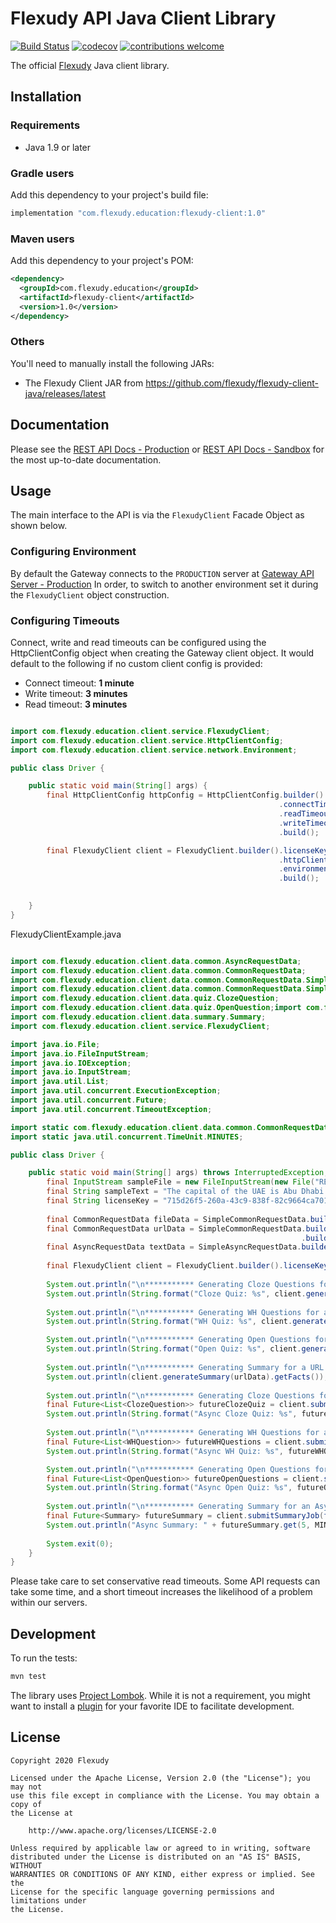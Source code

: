 # Flexudy API Java Client Library

[![Build Status](https://travis-ci.com/flexudy/flexudy-client-java.svg?branch=master)](https://travis-ci.com/flexudy/flexudy-client-java)
[![codecov](https://codecov.io/gh/flexudy/flexudy-client-java/branch/master/graph/badge.svg)](https://codecov.io/gh/flexudy/flexudy-client-java) 
[![contributions welcome](https://img.shields.io/badge/contributions-welcome-brightgreen.svg?style=flat)](https://github.com/dwyl/esta/issues)

The official [Flexudy](https://flexudy.com) Java client library.

## Installation

### Requirements

- Java 1.9 or later

### Gradle users

Add this dependency to your project's build file:

```groovy
implementation "com.flexudy.education:flexudy-client:1.0"
```

### Maven users

Add this dependency to your project's POM:

```xml
<dependency>
  <groupId>com.flexudy.education</groupId>
  <artifactId>flexudy-client</artifactId>
  <version>1.0</version>
</dependency>
```

### Others

You'll need to manually install the following JARs:

- The Flexudy Client JAR from <https://github.com/flexudy/flexudy-client-java/releases/latest>

## Documentation

Please see the [REST API Docs - Production](https://developers.flexudy.com) or [REST API Docs - Sandbox](https://developers-sandbox.flexudy.com) for the most
up-to-date documentation.

## Usage
The main interface to the API is via the `FlexudyClient` Facade Object as shown below.

### Configuring Environment
By default the Gateway connects to the `PRODUCTION` server at [Gateway API Server - Production](https://gateway.flexudy.com) In order, to
switch to another environment set it during the `FlexudyClient` object construction.

### Configuring Timeouts

Connect, write and read timeouts can be configured using the HttpClientConfig object when creating the Gateway client 
object. It would default to the following if no custom client config is provided:
- Connect timeout: **1 minute**
- Write timeout: **3 minutes**
- Read timeout: **3 minutes**

```java

import com.flexudy.education.client.service.FlexudyClient;
import com.flexudy.education.client.service.HttpClientConfig;
import com.flexudy.education.client.service.network.Environment;

public class Driver {

    public static void main(String[] args) {
        final HttpClientConfig httpConfig = HttpClientConfig.builder()
                                                            .connectTimeoutSeconds(60)
                                                            .readTimeoutSeconds(30)
                                                            .writeTimeoutSeconds(20)
                                                            .build();

        final FlexudyClient client = FlexudyClient.builder().licenseKey(licenseKey)
                                                            .httpClientConfig(httpConfig)
                                                            .environment(Environment.PRODUCTION)
                                                            .build();

        
    }
}

```

FlexudyClientExample.java

```java

import com.flexudy.education.client.data.common.AsyncRequestData;
import com.flexudy.education.client.data.common.CommonRequestData;
import com.flexudy.education.client.data.common.CommonRequestData.SimpleAsyncRequestData;
import com.flexudy.education.client.data.common.CommonRequestData.SimpleCommonRequestData;
import com.flexudy.education.client.data.quiz.ClozeQuestion;
import com.flexudy.education.client.data.quiz.OpenQuestion;import com.flexudy.education.client.data.quiz.WHQuestion;
import com.flexudy.education.client.data.summary.Summary;
import com.flexudy.education.client.service.FlexudyClient;

import java.io.File;
import java.io.FileInputStream;
import java.io.IOException;
import java.io.InputStream;
import java.util.List;
import java.util.concurrent.ExecutionException;
import java.util.concurrent.Future;
import java.util.concurrent.TimeoutException;

import static com.flexudy.education.client.data.common.CommonRequestData.SimpleAsyncRequestData.fromCommonRequestData;
import static java.util.concurrent.TimeUnit.MINUTES;

public class Driver {

    public static void main(String[] args) throws InterruptedException, ExecutionException, TimeoutException, IOException {
        final InputStream sampleFile = new FileInputStream(new File("README.md"));
        final String sampleText = "The capital of the UAE is Abu Dhabi. The capital of France is Paris";
        final String licenseKey = "715d26f5-260a-43c9-838f-82c9664ca701";
        
        final CommonRequestData fileData = SimpleCommonRequestData.builder().files(List.of(sampleFile)).build();
        final CommonRequestData urlData = SimpleCommonRequestData.builder().contentUrls(List.of("https://flexudy.com"))
                                                                 .build();
        final AsyncRequestData textData = SimpleAsyncRequestData.builder().textContent(sampleText).build();
        
        final FlexudyClient client = FlexudyClient.builder().licenseKey(licenseKey).build();
        
        System.out.println("\n*********** Generating Cloze Questions for a URL source ***********\n");
        System.out.println(String.format("Cloze Quiz: %s", client.generateClozeQuiz(urlData)));
        
        System.out.println("\n*********** Generating WH Questions for a File source ***********\n");
        System.out.println(String.format("WH Quiz: %s", client.generateWHQuiz(fileData)));

        System.out.println("\n*********** Generating Open Questions for a URL source ***********\n");
        System.out.println(String.format("Open Quiz: %s", client.generateOpenQuiz(urlData)));
        
        System.out.println("\n*********** Generating Summary for a URL source ***********\n");
        System.out.println(client.generateSummary(urlData).getFacts());
        
        System.out.println("\n*********** Generating Cloze Questions for an Asynchronous URL Content ***********\n");
        final Future<List<ClozeQuestion>> futureClozeQuiz = client.submitClozeQuizJob(fromCommonRequestData(urlData));
        System.out.println(String.format("Async Cloze Quiz: %s", futureClozeQuiz.get(5, MINUTES)));
        
        System.out.println("\n*********** Generating WH Questions for an Asynchronous File Content ***********\n");
        final Future<List<WHQuestion>> futureWHQuestions = client.submitWHQuizJob(fromCommonRequestData(urlData));
        System.out.println(String.format("Async WH Quiz: %s", futureWHQuestions.get(5, MINUTES)));

        System.out.println("\n*********** Generating Open Questions for an Asynchronous File Content ***********\n");
        final Future<List<OpenQuestion>> futureOpenQuestions = client.submitOpenQuizJob(fromCommonRequestData(urlData));
        System.out.println(String.format("Async Open Quiz: %s", futureOpenQuestions.get(5, MINUTES)));
        
        System.out.println("\n*********** Generating Summary for an Asynchronous Text source  ***********\n");
        final Future<Summary> futureSummary = client.submitSummaryJob(fromCommonRequestData(textData));
        System.out.println("Async Summary: " + futureSummary.get(5, MINUTES).getFacts());
        
        System.exit(0);
    }
}
```

Please take care to set conservative read timeouts. Some API requests can take
some time, and a short timeout increases the likelihood of a problem within our
servers.

## Development

To run the tests:

```sh
mvn test
```

The library uses [Project Lombok][lombok]. While it is not a requirement, you
might want to install a [plugin][lombok-plugins] for your favorite IDE to
facilitate development.

[lombok]: https://projectlombok.org
[lombok-plugins]: https://projectlombok.org/setup/overview

## License

```text
Copyright 2020 Flexudy

Licensed under the Apache License, Version 2.0 (the "License"); you may not
use this file except in compliance with the License. You may obtain a copy of
the License at

    http://www.apache.org/licenses/LICENSE-2.0

Unless required by applicable law or agreed to in writing, software
distributed under the License is distributed on an "AS IS" BASIS, WITHOUT
WARRANTIES OR CONDITIONS OF ANY KIND, either express or implied. See the
License for the specific language governing permissions and limitations under
the License.
```